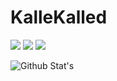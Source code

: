 # KalleKalled
<p>
 <a href="https://discord.gg/2bmBrPGPgA" target"blank_"><img src="https://img.shields.io/badge/Discord%20-6306c7.svg?&style=for-the-badge&logo=discord&logoColor=white"></a>
  <a href="https://open.spotify.com/user/2xykzwf9i6b206kd6offsqwxd?si=106d67217b254bad" target"blank_"><img src="https://img.shields.io/badge/spotify%20-000000.svg?&style=for-the-badge&logo=spotify&logoColor=white"></a>
 <a href="https://www.instagram.com/kallekalled/"><img src="https://img.shields.io/badge/Instagram%20-6306c7.svg?&style=for-the-badge&logo=Instagram&logoColor=white"></a>
<p>

![Github Stat's](https://github-readme-stats.vercel.app/api?username=KalleKalled&show_icons=true&hide_title=true&theme=midnight-purple&icon_color)
